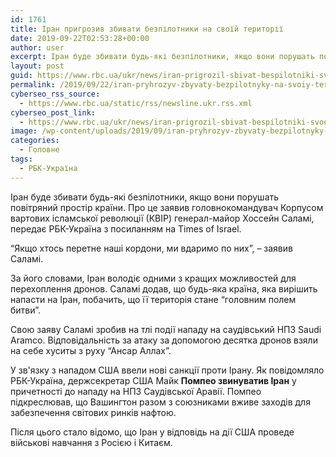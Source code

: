 ```yaml
---
id: 1761
title: Іран пригрозив збивати безпілотники на своїй території
date: 2019-09-22T02:53:28+00:00
author: user
excerpt: Іран буде збивати будь-які безпілотники, якщо вони порушать повітряний простір країни. Про це заявив головнокомандувач Корпусом вартових ісламської революції (КВІР) генерал-майор...
layout: post
guid: https://www.rbc.ua/ukr/news/iran-prigrozil-sbivat-bespilotniki-svoey-1569068125.html
permalink: /2019/09/22/iran-pryhrozyv-zbyvaty-bezpilotnyky-na-svoiy-terytorii/
cyberseo_rss_source:
  - https://www.rbc.ua/static/rss/newsline.ukr.rss.xml
cyberseo_post_link:
  - https://www.rbc.ua/ukr/news/iran-prigrozil-sbivat-bespilotniki-svoey-1569068125.html
image: /wp-content/uploads/2019/09/iran-pryhrozyv-zbyvaty-bezpilotnyky-na-svoiy-terytorii.jpg
categories:
  - Головне
tags:
  - РБК-Україна
---
```

Іран буде збивати будь-які безпілотники, якщо вони порушать повітряний простір країни. Про це заявив головнокомандувач Корпусом вартових ісламської революції (КВІР) генерал-майор Хоссейн Саламі, передає РБК-Україна з посиланням на Times of Israel.

&#8220;Якщо хтось перетне наші кордони, ми вдаримо по них&#8221;, &#8211; заявив Саламі.

За його словами, Іран володіє одними з кращих можливостей для перехоплення дронов. Саламі додав, що будь-яка країна, яка вирішить напасти на Іран, побачить, що її територія стане &#8220;головним полем битви&#8221;.

Свою заяву Саламі зробив на тлі події нападу на саудівський НПЗ Saudi Aramco. Відповідальність за атаку за допомогою десятка дронов взяли на себе хуситы з руху &#8220;Ансар Аллах&#8221;.

У зв'язку з нападом США ввели нові санкції проти Ірану. Як повідомляло РБК-Україна, держсекретар США Майк **Помпео звинуватив Іран** у причетності до нападу на НПЗ Саудівської Аравії. Помпео підкреслював, що Вашингтон разом з союзниками вживе заходів для забезпечення світових ринків нафтою.

Після цього стало відомо, що Іран у відповідь на дії США проведе військові навчання з Росією і Китаєм.